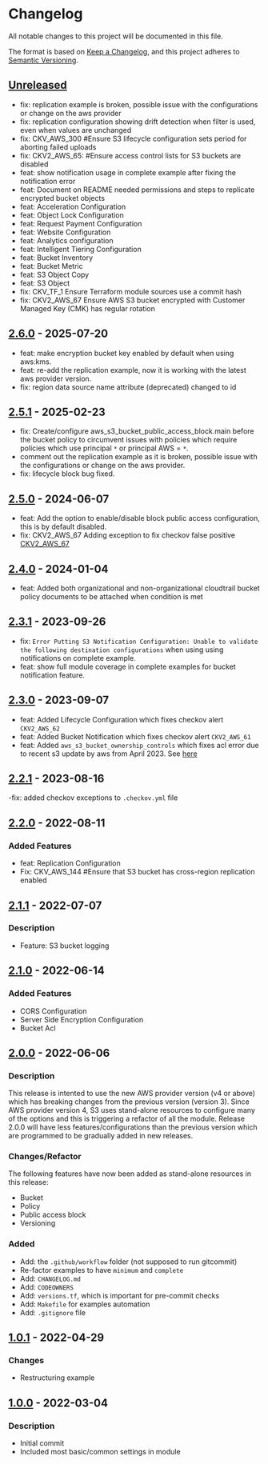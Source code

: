 # Changelog
All notable changes to this project will be documented in this file.

The format is based on [Keep a Changelog](https://keepachangelog.com/en/1.0.0/),
and this project adheres to [Semantic Versioning](https://semver.org/spec/v2.0.0.html).

## [Unreleased]
- fix: replication example is broken, possible issue with the configurations or change on the aws provider
- fix: replication configuration showing drift detection when filter is used, even when values are unchanged
- fix: CKV_AWS_300 #Ensure S3 lifecycle configuration sets period for aborting failed uploads
- fix: CKV2_AWS_65: #Ensure access control lists for S3 buckets are disabled
- feat: show notification usage in complete example after fixing the notification error
- feat: Document on README needed permissions and steps to replicate encrypted bucket objects
- feat: Acceleration Configuration
- feat: Object Lock Configuration
- feat: Request Payment Configuration
- feat: Website Configuration
- feat: Analytics configuration
- feat: Intelligent Tiering Configuration
- feat: Bucket Inventory
- feat: Bucket Metric
- feat: S3 Object Copy
- feat: S3 Object
- fix: CKV_TF_1 Ensure Terraform module sources use a commit hash
- fix: CKV2_AWS_67 Ensure AWS S3 bucket encrypted with Customer Managed Key (CMK) has regular rotation

## [2.6.0] - 2025-07-20
- feat: make encryption bucket key enabled by default when using aws:kms.
- feat: re-add the replication example, now it is working with the latest aws provider version.
- fix: region data source name attribute (deprecated) changed to id

## [2.5.1] - 2025-02-23
- fix: Create/configure aws_s3_bucket_public_access_block.main before the bucket policy to circumvent issues with policies which require policies which use principal `*` or principal AWS = `*`.
- comment out the replication example as it is broken, possible issue with the configurations or change on the aws provider.
- fix: lifecycle block bug fixed.

## [2.5.0] - 2024-06-07
- feat: Add the option to enable/disable block public access configuration, this is by default disabled.
- fix: CKV2_AWS_67 Adding exception to fix checkov false positive [CKV2_AWS_67](https://github.com/bridgecrewio/checkov/issues/6294)

## [2.4.0] - 2024-01-04
- feat: Added both organizational and non-organizational cloudtrail bucket policy documents to be attached when condition is met

## [2.3.1] - 2023-09-26
- fix: `Error Putting S3 Notification Configuration: Unable to validate the following destination configurations` when using using notifications on complete example.
- feat: show full module coverage in complete examples for bucket notification feature.

## [2.3.0] - 2023-09-07
- feat: Added Lifecycle Configuration which fixes checkov alert `CKV2_AWS_62`
- feat: Added Bucket Notification which fixes checkov alert `CKV2_AWS_61`
- feat: Added `aws_s3_bucket_ownership_controls` which fixes acl error due to recent s3 update by aws from April 2023. See [here](https://aws.amazon.com/blogs/aws/heads-up-amazon-s3-security-changes-are-coming-in-april-of-2023/)

## [2.2.1] - 2023-08-16
-fix: added checkov exceptions to `.checkov.yml` file

## [2.2.0] - 2022-08-11
### Added Features
- feat: Replication Configuration
- Fix: CKV_AWS_144 #Ensure that S3 bucket has cross-region replication enabled

## [2.1.1] - 2022-07-07
### Description
- Feature: S3 bucket logging

## [2.1.0] - 2022-06-14
### Added Features
- CORS Configuration
- Server Side Encryption Configuration
- Bucket Acl

## [2.0.0] - 2022-06-06
### Description
This release is intented to use the new AWS provider version (v4 or above) which has breaking changes from the previous version (version 3).
Since AWS provider version 4, S3 uses stand-alone resources to configure many of the options and this is triggering a refactor of all the module. Release 2.0.0 will have less features/configurations than the previous version which are programmed to be gradually added in new releases.

### Changes/Refactor
The following features have now been added as stand-alone resources in this release:
- Bucket
- Policy
- Public access block
- Versioning

### Added
- Add: the `.github/workflow` folder (not supposed to run gitcommit)
- Re-factor examples to have `minimum` and `complete`
- Add: `CHANGELOG.md`
- Add: `CODEOWNERS`
- Add: `versions.tf`, which is important for pre-commit checks
- Add: `Makefile` for examples automation
- Add: `.gitignore` file

## [1.0.1] - 2022-04-29
### Changes
- Restructuring example

## [1.0.0] - 2022-03-04
### Description
- Initial commit
- Included most basic/common settings in module

[Unreleased]: https://github.com/boldlink/terraform-aws-s3/compare/2.6.0...HEAD
[2.6.0]: https://github.com/boldlink/terraform-aws-s3/releases/tag/2.6.0
[2.5.1]: https://github.com/boldlink/terraform-aws-s3/releases/tag/2.5.1
[2.5.0]: https://github.com/boldlink/terraform-aws-s3/releases/tag/2.5.0
[2.4.0]: https://github.com/boldlink/terraform-aws-s3/releases/tag/2.4.0
[2.3.1]: https://github.com/boldlink/terraform-aws-s3/releases/tag/2.3.1
[2.3.0]: https://github.com/boldlink/terraform-aws-s3/releases/tag/2.3.0
[2.2.1]: https://github.com/boldlink/terraform-aws-s3/releases/tag/2.2.1
[2.2.0]: https://github.com/boldlink/terraform-aws-s3/releases/tag/2.2.0
[2.1.1]: https://github.com/boldlink/terraform-aws-s3/releases/tag/2.1.1
[2.1.0]: https://github.com/boldlink/terraform-aws-s3/releases/tag/2.1.0
[2.0.0]: https://github.com/boldlink/terraform-aws-s3/releases/tag/2.0.0
[1.0.1]: https://github.com/boldlink/terraform-aws-s3/releases/tag/1.0.1
[1.0.0]: https://github.com/boldlink/terraform-aws-s3/releases/tag/1.0.0
